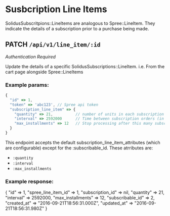 # Susbcription Line Items
SolidusSubscritpions::LineItems are analogous to Spree::LineItem. They indicate
the details of a subscription prior to a purchase being made.

## PATCH `/api/v1/line_item/:id`
*Authentication Required*

Update the details of a specific SolidusSubscriptions::LineItem. i.e. From the
cart page alongside Spree::LineItems

### Example params:
```js
{
  "id" => 1,
  "token" => 'abc123', // Spree api token
  "subscription_line_item" => {
    "quantity" => 21,          // number of units in each subscription order,
    "interval" => 2592000      // Time between subscription orders (in seconds... because Ruby),
    "max_installments" => 12   // Stop processing after this many subscription orders (null for ad nauseam)
  }
}
```

This endpoint accepts the default subscription_line_item_attributes (which are
configurable) except for the :subscribable_id. These atrributes are:
- `:quantity`
- `:interval`
- `:max_installments`

### Example response:
{
  "id" => 1,
  "spree_line_item_id" => 1,
  "subscription_id" => nil,
  "quantity" => 21,
  "interval" => 2592000,
  "max_installments" => 12,
  "subscribable_id" => 2,
  "created_at" => "2016-09-21T18:56:31.000Z",
  "updated_at" => "2016-09-21T18:56:31.980Z"
}

